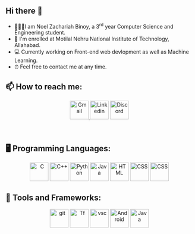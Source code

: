 ## Hi there 👋


- 👨🏾‍🎓I am Noel Zachariah Binoy, a 3<sup>rd</sup> year Computer Science and Engineering student.  
- 🌱 I'm enrolled at Motilal Nehru National Institute of Technology, Allahabad.
- 💻 Currently working on Front-end web devlopment as well as Machine Learning.
- ⏰ Feel free to contact me at any time.

## 📫 How to reach me:  

<p align="center" >
 <a href="󠁀https://mail.google.com/mail/u/0/?fs=1&tf=cm&source=mailto&to=noelzakbin03@gmail.com" target="_blank" rel="noopener noreferrer"> <img src="https://cdn-icons-png.flaticon.com/128/2913/2913990.png" alt="Gmail" height="50" "> </a>
 <a href="https://www.linkedin.com/in/noelbinoy/" target="_blank" rel="noopener noreferrer"> <img src="https://cdn-icons-png.flaticon.com/512/174/174857.png" alt="Linkedin" height="50" ></a>
 <a href="https://discordapp.com/users/847522675613237249"> <img src="https://cdn-icons-png.flaticon.com/128/3670/3670157.png" alt="Discord" height="50"></a> 
</p>

<br />

## 🖥️ Programming Languages:
<div align="center">
 <img src="https://upload.wikimedia.org/wikipedia/commons/thumb/1/18/C_Programming_Language.svg/1200px-C_Programming_Language.svg.png" alt="C" height="50" width="50" "/>
  <img src="https://cdn-icons-png.flaticon.com/128/6132/6132222.png" alt="C++" height="50" width="50" />
  <img src="https://cdn-icons-png.flaticon.com/128/5968/5968350.png" alt="Python" height="50" width="50" />
  <img src="https://cdn-icons-png.flaticon.com/128/919/919854.png" alt="Java" height="50" width="50" />
  <img src="https://cdn-icons-png.flaticon.com/128/919/919827.png" alt="HTML" height="50" width="50" />
  <img src="https://cdn-icons-png.flaticon.com/128/919/919826.png" alt="CSS" height="50" width="50" /> 
  <img src="https://img.icons8.com/?size=1x&id=7AFcZ2zirX6Y&format=png" alt="CSS" height="50" width="50" /> 
  
</div>

## 🔧 Tools and Frameworks:<br>
<div align="center">
 <img src="https://cdn-icons-png.flaticon.com/128/4500/4500935.png" alt="git" height="50" width="50" />
 <img src="https://img.icons8.com/?size=1x&id=n3QRpDA7KZ7P&format=png" alt="Tf" height="50" width="50" />  
  <img src="https://cdn-icons-png.flaticon.com/128/906/906324.png" alt="vsc" height="50" width="50" />
  <img src="https://img.icons8.com/?size=1x&id=EgOU93v1DHjU&format=png" alt="Android" height="50" width="50" />
  <img src="https://cdn.iconscout.com/icon/free/png-512/free-flutter-2038877-1720090.png?f=avif&w=256" alt="Java" height="50" width="50" />
  
</div>

